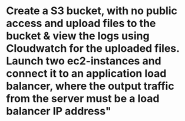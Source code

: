# Create a S3 bucket, with no public access and upload files to the bucket & view the logs using Cloudwatch for the uploaded files. Launch two ec2-instances and connect it to an application load balancer, where the output traffic from the server must be a load balancer IP address"
